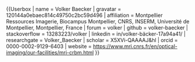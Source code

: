 {{Userbox
| name = Volker Baecker
| gravatar = 120144a0ebaec814c49750c2bc59d496
| affiliation = Montpellier Ressources Imagerie, Biocampus Montpellier, CNRS, INSERM, Université de Montpellier, Montpellier, France
| forum = volker
| github = volker-baecker
| stackoverflow = 13283223/volker
| linkedin = in/volker-bäcker-17a94a41/
| researchgate = Volker_Baecker
| scholar = X5XVi-QAAAAJ&hl
| orcid = 0000-0002-9129-6403
| website = https://www.mri.cnrs.fr/en/optical-imaging/our-facilities/mri-crbm.html
}}

